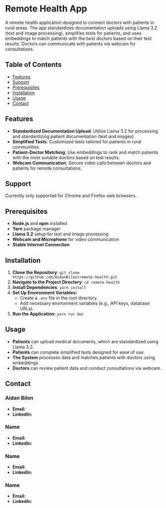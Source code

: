 # Remote Health App

A remote health application designed to connect doctors with patients in rural areas. The app standardizes documentation uploads using Llama 3.2 (text and image processing), simplifies tests for patients, and uses embeddings to match patients with the best doctors based on their test results. Doctors can communicate with patients via webcam for consultations.

## Table of Contents

- [Features](#features)
- [Support](#support)
- [Prerequisites](#prerequisites)
- [Installation](#installation)
- [Usage](#usage)
- [Contact](#contact)


## Features

- **Standardized Documentation Upload**: Utilize Llama 3.2 for processing and standardizing patient documentation (text and images).
- **Simplified Tests**: Customized tests tailored for patients in rural communities.
- **Patient-Doctor Matching**: Use embeddings to rank and match patients with the most suitable doctors based on test results.
- **Webcam Communication**: Secure video calls between doctors and patients for remote consultations.

## Support

Currently only supported for Chrome and Firefox web browsers.

## Prerequisites

- **Node.js** and **npm** installed
- **Yarn** package manager
- **Llama 3.2** setup for text and image processing
- **Webcam and Microphone** for video communication
- **Stable Internet Connection**

## Installation

1. **Clone the Repository**:
   `git clone https://github.com/AidanBilon/remote-health.git`
2. **Navigate to the Project Directory**:
   `cd remote-health`
4. **Install Dependencies**:
   `yarn install`
6. **Set Up Environment Variables:**
   - Create a `.env` file in the root directory.
   - Add necessary environment variables (e.g., API keys, database URLs).
8. **Run the Application:**
   `yarn run dev`

## Usage

- **Patients** can upload medical documents, which are standardized using Llama 3.2.
- **Patients** can complete simplified tests designed for ease of use.
- **The System** processes data and matches patients with doctors using embeddings.
- **Doctors** can review patient data and conduct consultations via webcam.

## Contact

### Aidan Bilon
- **Email:**
- **LinkedIn:**

### Name
- **Email:**
- **LinkedIn:**

### Name
- **Email:**
- **LinkedIn:**

### Name
- **Email:**
- **LinkedIn:**
